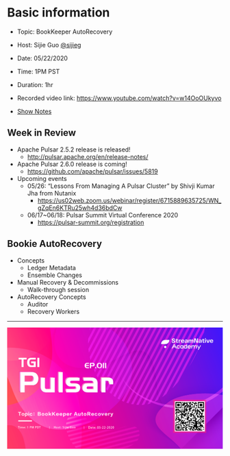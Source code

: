 # Basic information

- Topic: BookKeeper AutoRecovery

- Host: Sijie Guo [@sijieg](https://twitter.com/sijieg)

- Date: 05/22/2020

- Time: 1PM PST

- Duration: 1hr

- Recorded video link: https://www.youtube.com/watch?v=w14OoOUkyvo

- [Show Notes](https://hackmd.io/QdnA-BCRQECF46jelR_t4w)

## Week in Review

- Apache Pulsar 2.5.2 release is released!
    - http://pulsar.apache.org/en/release-notes/
- Apache Pulsar 2.6.0 release is coming!
    - https://github.com/apache/pulsar/issues/5819
- Upcoming events
    - 05/26: “Lessons From Managing A Pulsar Cluster” by Shivji Kumar Jha from Nutanix
        - https://us02web.zoom.us/webinar/register/6715889635725/WN_gZqEn6KTRu25wh4d36bdCw
    - 06/17~06/18: Pulsar Summit Virtual Conference 2020
        - https://pulsar-summit.org/registration

## Bookie AutoRecovery

- Concepts
    - Ledger Metadata
    - Ensemble Changes
- Manual Recovery & Decommissions
    - Walk-through session
- AutoRecovery Concepts
    - Auditor
    - Recovery Workers
---

![](https://github.com/streamnative/tgip/blob/master/image/011.png)
